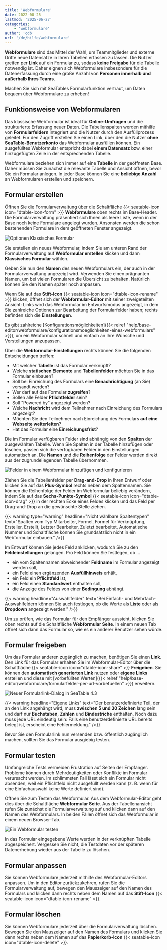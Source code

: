 ```yaml
---
title: 'Webformulare'
date: 2022-08-25
lastmod: '2025-06-27'
categories:
    - 'webformulare'
author: 'cdb'
url: '/de/hilfe/webformulare'
---
```


**Webformulare** sind das Mittel der Wahl, um Teammitglieder und externe Dritte neue Datensätze in Ihren Tabellen erfassen zu lassen. Die Nutzer greifen per **Link** auf ein Formular zu, sodass **keine Freigabe** für die Tabelle notwendig ist. Daher eignen sich Webformulare insbesondere für die Datenerfassung durch eine große Anzahl von **Personen innerhalb und außerhalb Ihres Teams**.

Machen Sie sich mit SeaTables Formularfunktion vertraut, um Daten bequem über Webformulare zu erheben!

## Funktionsweise von Webformularen

Das klassische Webformular ist ideal für **Online-Umfragen** und die strukturierte Erfassung neuer Daten. Die Tabellenspalten werden mithilfe von **Formularfeldern** integriert und die Nutzer durch den Ausfüllprozess geleitet. Für den Zugriff erstellen Sie einen Link, über den die Nutzer **ohne SeaTable-Benutzerkonto** das Webformular ausfüllen können. Ein ausgefülltes Webformular entspricht dabei **einem Datensatz** bzw. einer hinzugefügten Zeile in der entsprechenden Tabelle.

Webformulare beziehen sich immer auf eine **Tabelle** in der geöffneten Base. Daher müssen Sie zunächst die relevante Tabelle und Ansicht öffnen, bevor Sie ein Formular anlegen. In jeder Base können Sie eine **beliebige Anzahl** an Webformularen erstellen und speichern.

## Formular erstellen

Öffnen Sie die Formularverwaltung über die Schaltfläche {{< seatable-icon icon="dtable-icon-form" >}} **Webformulare** oben rechts im Base-Header. Die Formularverwaltung präsentiert sich Ihnen als leere Liste, wenn in der Base noch keine Formulare angelegt wurden. Ansonsten werden die schon bestehenden Formulare in dem geöffneten Fenster angezeigt.

![Optionen Klassisches Formular](images/Optionen-Klassisches-Formular.gif)

Sie erstellen ein neues Webformular, indem Sie am unteren Rand der Formularverwaltung auf **Webformular erstellen** klicken und dann **Klassisches Formular** wählen.

Geben Sie nun den **Namen** des neuen Webformulars ein, der auch in der Formularverwaltung angezeigt wird. Verwenden Sie einen prägnanten Namen, um bei vielen Formularen die Übersicht zu behalten. Natürlich können Sie den Namen später noch anpassen.

Wenn Sie auf das **Stift-Icon** {{< seatable-icon icon="dtable-icon-rename" >}} klicken, öffnet sich der **Webformular-Editor** mit seiner zweigeteilten Ansicht: Links wird das Webformular im Entwurfsmodus angezeigt, in dem Sie zahlreiche Optionen zur Bearbeitung der Formularfelder haben; rechts befinden sich die **Einstellungen**.

Es gibt zahlreiche [Konfigurationsmöglichkeiten]({{< relref "help/base-editor/webformulare/konfigurationsmoeglichkeiten-eines-webformulars" >}}), um ein Webformular schnell und einfach an Ihre Wünsche und Vorstellungen anzupassen.

Über die **Webformular-Einstellungen** rechts können Sie die folgenden Entscheidungen treffen:

- Mit welcher **Tabelle** ist das Formular verknüpft?
- Welche **statischen Elemente** und **Tabellenfelder** möchten Sie in das Formular einbauen?
- Soll bei Einreichung des Formulars eine **Benachrichtigung** (an Sie) versandt werden?
- Wer darf auf das Formular **zugreifen**?
- Sollen alle Felder **Pflichtfelder** sein?
- Soll "Powered by" angezeigt werden?
- Welche **Nachricht** wird dem Teilnehmer nach Einreichung des Formulars angezeigt?
- Möchten Sie den Teilnehmer nach Einreichung des Formulars **auf eine Webseite weiterleiten**?
- Hat das Formular eine **Einreichungsfrist**?

Die im Formular verfügbaren Felder sind abhängig von den **Spalten** der ausgewählten Tabelle. Wenn Sie Spalten in der Tabelle hinzufügen oder löschen, passen sich die verfügbaren Felder in den Einstellungen automatisch an. Die **Namen** und die **Reihenfolge** der Felder werden direkt aus der zugrundeliegenden Tabelle übernommen.

![Felder in einem Webformular hinzufügen und konfigurieren](images/Add-fields-to-a-web-form.gif)

Ziehen Sie die Tabellenfelder per **Drag-and-Drop** in Ihren Entwurf oder klicken Sie auf das **Plus-Symbol** rechts neben dem Spaltennamen. Sie können die Reihenfolge der Felder im Webformular beliebig verändern, indem Sie auf das **Sechs-Punkte-Symbol** {{< seatable-icon icon="dtable-icon-drag" >}} in der rechten Ecke eines Feldes klicken und das Feld per Drag-and-Drop an die gewünschte Stelle ziehen.

{{< warning  type="warning" headline="Nicht wählbare Spaltentypen"  text="Spalten vom Typ Mitarbeiter, Formel, Formel für Verknüpfung, Ersteller, Erstellt, Letzter Bearbeiter, Zuletzt bearbeitet, Automatische Nummer und Schaltfläche können Sie grundsätzlich nicht in ein Webformular einbauen." />}}

Im Entwurf können Sie jedes Feld anklicken, wodurch Sie zu den **Feldeinstellungen** gelangen. Pro Feld können Sie festlegen, ob ...

- ein vom Spaltennamen abweichender **Feldname** im Formular angezeigt werden soll,
- ein Feld einen ergänzenden **Ausfüllhinweis** erhält,
- ein Feld ein **Pflichtfeld** ist,
- ein Feld einen **Standardwert** enthalten soll,
- die Anzeige des Feldes von einer **Bedingung** abhängt.

{{< warning  headline="Auswahlfelder"  text="Bei Einfach- und Mehrfach-Auswahlfeldern können Sie auch festlegen, ob die Werte als **Liste** oder als **Dropdown** angezeigt werden." />}}

Um zu prüfen, wie das Formular für den Empfänger aussieht, klicken Sie oben rechts auf die Schaltfläche **Webformular Seite**. In einem neuen Tab öffnet sich dann das Formular so, wie es ein anderer Benutzer sehen würde.

## Formular freigeben

Um das Formular anderen zugänglich zu machen, benötigen Sie einen **Link**. Den Link für das Formular erhalten Sie im Webformular-Editor über die Schaltfläche {{< seatable-icon icon="dtable-icon-share" >}} **Freigeben**. Sie können den **automatisch generierten Link** nutzen oder **eigene Links** erstellen und diese mit [vorbefüllten Werten]({{< relref "help/base-editor/webformulare/formularfelder-per-url-vorbefuellen" >}}) erweitern.

![Neuer Formularlink-Dialog in SeaTable 4.3](images/Formularlink-Dialog.gif)

{{< warning  headline="Eigene Links"  text="Der benutzerdefinierte Teil, der an den Link angehängt wird, muss **zwischen 5 und 30 Zeichen** lang sein und darf nur **Buchstaben**, **Zahlen** und **Bindestriche** enthalten. Noch dazu muss jede URL eindeutig sein: Falls eine benutzerdefinierte URL bereits belegt ist, erscheint eine Fehlermeldung." />}}

Bevor Sie den Formularlink nun versenden bzw. öffentlich zugänglich machen, sollten Sie das Formular ausgiebig testen.

## Formular testen

Umfangreiche Tests vermeiden Frustration auf Seiten der Empfänger. Probleme können durch Mehrdeutigkeiten oder Konflikte im Formular verursacht werden. Im schlimmsten Fall lässt sich ein Formular nicht absenden, weil ein Pflichtfeld nicht ausgefüllt werden kann (z. B. wenn für eine Einfachauswahl keine Werte definiert sind).

Öffnen Sie zum Testen das Webformular. Aus dem Webformular-Editor geht dies über die Schaltfläche **Webformular Seite**. Aus der Tabellenansicht rufen Sie zunächst die Formularverwaltung auf und klicken dann auf den Namen des Webformulars. In beiden Fällen öffnet sich das Webformular in einem neuen Browser-Tab.

![Ein Webformular testen](images/Test-a-web-form.gif)

In das Formular eingegebene Werte werden in der verknüpften Tabelle abgespeichert. Vergessen Sie nicht, die Testdaten vor der späteren Datenerhebung wieder aus der Tabelle zu löschen.

## Formular anpassen

Sie können Webformulare jederzeit mithilfe des Webformular-Editors anpassen. Um in den Editor zurückzukehren, rufen Sie die Formularverwaltung auf, bewegen den Mauszeiger auf den Namen des Formulars und klicken dann rechts neben dem Namen auf das **Stift-Icon** {{< seatable-icon icon="dtable-icon-rename" >}}.

## Formular löschen

Sie können Webformulare jederzeit über die Formularverwaltung löschen. Bewegen Sie den Mauszeiger auf den Namen des Formulars und klicken Sie dann rechts neben dem Namen auf das **Papierkorb-Icon** {{< seatable-icon icon="dtable-icon-delete" >}}.
